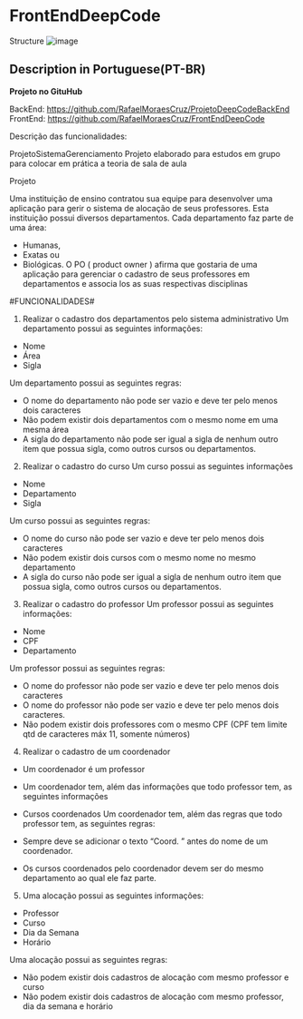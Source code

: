# FrontEndDeepCode


Structure 
![image](https://user-images.githubusercontent.com/75760249/190045030-31d8dadd-26ba-46ff-926e-4a2efd10f79a.png)

 <h2>Description in Portuguese(PT-BR)</h2>
  
  <strong>Projeto no GituHub</strong>
  
  BackEnd: https://github.com/RafaelMoraesCruz/ProjetoDeepCodeBackEnd
  <br>
  FrontEnd: https://github.com/RafaelMoraesCruz/FrontEndDeepCode

  Descrição das funcionalidades:

  ProjetoSistemaGerenciamento
  Projeto elaborado para estudos em grupo para colocar em prática a teoria de sala de aula

  Projeto

  Uma instituição de ensino contratou sua equipe para desenvolver uma aplicação para gerir o sistema de alocação de seus professores. Esta instituição possui diversos departamentos. Cada departamento faz parte de uma área:

  - Humanas,
  - Exatas ou
  - Biológicas.
  O PO ( product owner ) afirma que gostaria de uma aplicação para gerenciar o cadastro de seus professores em departamentos e associa los as suas respectivas disciplinas

  #FUNCIONALIDADES#

  1. Realizar o cadastro dos departamentos pelo sistema administrativo Um departamento possui as seguintes informações:

   - Nome
   - Área
   - Sigla

   Um departamento possui as seguintes regras:

   - O nome do departamento não pode ser vazio e deve ter pelo menos dois caracteres
   - Não podem existir dois departamentos com o mesmo nome em uma mesma área
   - A sigla do departamento não pode ser igual a sigla de nenhum outro item que possua sigla, como outros cursos ou departamentos.


  2.  Realizar o cadastro do curso Um curso possui as seguintes informações

   - Nome
   - Departamento
   - Sigla

   Um curso possui as seguintes regras:

   - O nome do curso não pode ser vazio e deve ter pelo menos dois caracteres
   - Não podem existir dois cursos com o mesmo nome no mesmo departamento
   - A sigla do curso não pode ser igual a sigla de nenhum outro item que possua sigla, como outros cursos ou departamentos.


  3. Realizar o cadastro do professor Um professor possui as seguintes informações:

   - Nome
   - CPF
   - Departamento

   Um professor possui as seguintes regras:

   - O nome do professor não pode ser vazio e deve ter pelo menos dois caracteres
   - O nome do professor não pode ser vazio e deve ter pelo menos dois caracteres. 
   - Não podem existir dois professores com o mesmo CPF (CPF tem limite qtd de caracteres máx 11, somente números)


  4. Realizar o cadastro de um coordenador

   - Um coordenador é um professor
   - Um coordenador tem, além das informações que todo professor tem, as seguintes informações

   - Cursos coordenados
   Um coordenador tem, além das regras que todo professor tem, as seguintes regras:

   - Sempre deve se adicionar o texto “Coord. ” antes do nome de um 
  coordenador.
   - Os cursos coordenados pelo coordenador devem ser do mesmo departamento ao qual ele faz parte.


  5. Uma alocação possui as seguintes informações:

   - Professor
   - Curso
   - Dia da Semana
   - Horário

   Uma alocação possui as seguintes regras:

   - Não podem existir dois cadastros de alocação com mesmo professor e curso
   - Não podem existir dois cadastros de alocação com mesmo professor, dia da semana e horário
